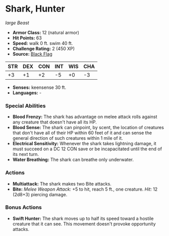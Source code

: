 # Shark, Hunter

*large* *Beast*

- **Armor Class:** 12 (natural armor)
- **Hit Points:** 63 
- **Speed:** walk 0 ft. swim 40 ft.
- **Challenge Rating:** 2 (450 XP)
- **Source:** [Black Flag](https://koboldpress.com/kpstore/product/tovrpg-pg-mv/)

| STR | DEX | CON | INT | WIS | CHA |
| --- | --- | --- | --- | --- | --- |
| +3 | +1 | +2 | -5 | +0 | -3 |

- **Senses:** keensense 30 ft.
- **Languages:** -

### Special Abilities

- **Blood Frenzy:** The shark has advantage on melee attack rolls against any creature that doesn't have all its HP.
- **Blood Sense:** The shark can pinpoint, by scent, the location of creatures that don't have all of their HP within 60 feet of it and can sense the general direction of such creatures within 1 mile of it.
- **Electrical Sensitivity:** Whenever the shark takes lightning damage, it must succeed on a DC 12 CON save or be incapacitated until the end of its next turn.
- **Water Breathing:** The shark can breathe only underwater.

### Actions

- **Multiattack:** The shark makes two Bite attacks.
- **Bite:** _Melee Weapon Attack:_ +5 to hit, reach 5 ft., one creature. _Hit:_ 12 (2d8+3) piercing damage.

### Bonus Actions

- **Swift Hunter:** The shark moves up to half its speed toward a hostile creature that it can see. This movement doesn't provoke opportunity attacks.
